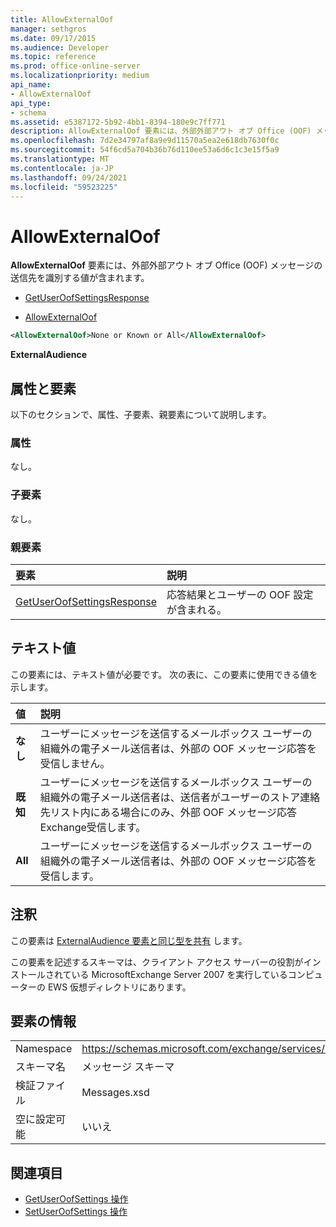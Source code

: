 ```yaml
---
title: AllowExternalOof
manager: sethgros
ms.date: 09/17/2015
ms.audience: Developer
ms.topic: reference
ms.prod: office-online-server
ms.localizationpriority: medium
api_name:
- AllowExternalOof
api_type:
- schema
ms.assetid: e5387172-5b92-4bb1-8394-180e9c7ff771
description: AllowExternalOof 要素には、外部外部アウト オブ Office (OOF) メッセージの送信先を識別する値が含まれます。
ms.openlocfilehash: 7d2e34797af8a9e9d11570a5ea2e618db7630f0c
ms.sourcegitcommit: 54f6cd5a704b36b76d110ee53a6d6c1c3e15f5a9
ms.translationtype: MT
ms.contentlocale: ja-JP
ms.lasthandoff: 09/24/2021
ms.locfileid: "59523225"
---
```

# <a name="allowexternaloof"></a>AllowExternalOof

**AllowExternalOof** 要素には、外部外部アウト オブ Office (OOF) メッセージの送信先を識別する値が含まれます。 
  
- [GetUserOofSettingsResponse](getuseroofsettingsresponse.md)
  
- [AllowExternalOof](allowexternaloof.md)
  
```xml
<AllowExternalOof>None or Known or All</AllowExternalOof>
```

 **ExternalAudience**
## <a name="attributes-and-elements"></a>属性と要素

以下のセクションで、属性、子要素、親要素について説明します。
  
### <a name="attributes"></a>属性

なし。
  
### <a name="child-elements"></a>子要素

なし。
  
### <a name="parent-elements"></a>親要素

|**要素**|**説明**|
|:-----|:-----|
|[GetUserOofSettingsResponse](getuseroofsettingsresponse.md) <br/> |応答結果とユーザーの OOF 設定が含まれる。  <br/> |
   
## <a name="text-value"></a>テキスト値

この要素には、テキスト値が必要です。 次の表に、この要素に使用できる値を示します。
  
|**値**|**説明**|
|:-----|:-----|
|**なし** <br/> |ユーザーにメッセージを送信するメールボックス ユーザーの組織外の電子メール送信者は、外部の OOF メッセージ応答を受信しません。  <br/> |
|**既知** <br/> |ユーザーにメッセージを送信するメールボックス ユーザーの組織外の電子メール送信者は、送信者がユーザーのストア連絡先リスト内にある場合にのみ、外部 OOF メッセージ応答Exchange受信します。  <br/> |
|**All** <br/> |ユーザーにメッセージを送信するメールボックス ユーザーの組織外の電子メール送信者は、外部の OOF メッセージ応答を受信します。  <br/> |
   
## <a name="remarks"></a>注釈

この要素は [ExternalAudience 要素と同じ型を共有](externalaudience.md) します。 
  
この要素を記述するスキーマは、クライアント アクセス サーバーの役割がインストールされている MicrosoftExchange Server 2007 を実行しているコンピューターの EWS 仮想ディレクトリにあります。
  
## <a name="element-information"></a>要素の情報

|||
|:-----|:-----|
|Namespace  <br/> |https://schemas.microsoft.com/exchange/services/2006/messages  <br/> |
|スキーマ名  <br/> |メッセージ スキーマ  <br/> |
|検証ファイル  <br/> |Messages.xsd  <br/> |
|空に設定可能  <br/> |いいえ  <br/> |
   
## <a name="see-also"></a>関連項目

- [GetUserOofSettings 操作](getuseroofsettings-operation.md) 
- [SetUserOofSettings 操作](setuseroofsettings-operation.md)

